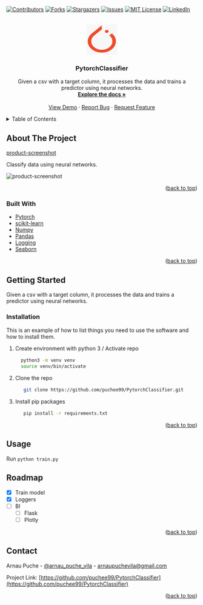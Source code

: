 <div id="top"></div>

<!-- PROJECT SHIELDS -->
<!--
*** https://www.markdownguide.org/basic-syntax/#reference-style-links
-->
[![Contributors][contributors-shield]][contributors-url]
[![Forks][forks-shield]][forks-url]
[![Stargazers][stars-shield]][stars-url]
[![Issues][issues-shield]][issues-url]
[![MIT License][license-shield]][license-url]
[![LinkedIn][linkedin-shield]][linkedin-url]



<!-- PROJECT LOGO -->
<br />
<div align="center">
  <a href="https://github.com/puchee99/PytorchClassifier">
    <img src="images/pytorch.png" alt="Logo" width="80" height="80">
  </a>

  <h3 align="center">PytorchClassifier</h3>

  <p align="center">
    Given a csv with a target column, it processes the data and trains a predictor using neural networks.
    <br />
    <a href="https://github.com/puchee99/PytorchClassifier"><strong>Explore the docs »</strong></a>
    <br />
    <br />
    <a href="https://github.com/puchee99/PytorchClassifier">View Demo</a>
    ·
    <a href="https://github.com/puchee99/PytorchClassifier/issues">Report Bug</a>
    ·
    <a href="https://github.com/puchee99/PytorchClassifier/issues">Request Feature</a>
  </p>
</div>



<!-- TABLE OF CONTENTS -->
<details>
  <summary>Table of Contents</summary>
  <ol>
    <li>
      <a href="#about-the-project">About The Project</a>
      <ul>
        <li><a href="#built-with">Built With</a></li>
      </ul>
    </li>
    <li>
      <a href="#getting-started">Getting Started</a>
      <ul>
        <li><a href="#installation">Installation</a></li>
      </ul>
    </li>
    <li><a href="#usage">Usage</a></li>
    <li><a href="#roadmap">Roadmap</a></li>
    <li><a href="#contact">Contact</a></li>
  </ol>
</details>



<!-- ABOUT THE PROJECT -->
## About The Project

[product-screenshot]

Classify data using neural networks.

![product-screenshot]

<p align="right">(<a href="#top">back to top</a>)</p>



### Built With

* [Pytorch](https://pytorch.org/)
* [scikit-learn](https://scikit-learn.org/)
* [Numpy](https://numpy.org/)
* [Pandas](https://pandas.pydata.org/)
* [Logging](https://docs.python.org/3/library/logging.html)
* [Seaborn](https://seaborn.pydata.org/)

<p align="right">(<a href="#top">back to top</a>)</p>


<!-- GETTING STARTED -->
## Getting Started

Given a csv with a target column, it processes the data and trains a predictor using neural networks.


### Installation

This is an example of how to list things you need to use the software and how to install them.

1. Create environment with python 3 / Activate repo
    ```sh
      python3 -m venv venv
      source venv/bin/activate
    ```
2. Clone the repo
   ```sh
      git clone https://github.com/puchee99/PytorchClassifier.git
   ```
3. Install pip packages
   ```sh
      pip install -r requirements.txt
    ```


<p align="right">(<a href="#top">back to top</a>)</p>

## Usage

Run `python train.py`


## Roadmap

- [x] Train model
- [x] Loggers
- [ ] BI
    - [ ] Flask
    - [ ] Plotly

<p align="right">(<a href="#top">back to top</a>)</p>


<!-- CONTACT -->
## Contact

Arnau Puche  - [@arnau_puche_vila](https://www.linkedin.com/in/arnau-puche-vila-ds/) - arnaupuchevila@gmail.com

Project Link: [https://github.com/puchee99/PytorchClassifier](https://github.com/puchee99/PytorchClassifier)


<p align="right">(<a href="#top">back to top</a>)</p>



<!-- MARKDOWN LINKS & IMAGES -->
<!-- https://www.markdownguide.org/basic-syntax/#reference-style-links -->
[contributors-shield]: https://img.shields.io/github/contributors/puchee99/PytorchClassifier.svg?style=for-the-badge
[contributors-url]: https://github.com/puchee99/PytorchClassifier/graphs/contributors
[forks-shield]: https://img.shields.io/github/forks/puchee99/PytorchClassifier.svg?style=for-the-badge
[forks-url]: https://github.com/puchee99/PytorchClassifier/network/members
[stars-shield]: https://img.shields.io/github/stars/puchee99/PytorchClassifier.svg?style=for-the-badge
[stars-url]: https://github.com/puchee99/PytorchClassifier/stargazers
[issues-shield]: https://img.shields.io/github/issues/puchee99/PytorchClassifier.svg?style=for-the-badge
[issues-url]: https://github.com/puchee99/PytorchClassifier/issues
[license-shield]: https://img.shields.io/github/license/puchee99/PytorchClassifier.svg?style=for-the-badge
[license-url]: https://github.com/puchee99/PytorchClassifier/blob/main/LICENSE.txt
[linkedin-shield]: https://img.shields.io/badge/-LinkedIn-black.svg?style=for-the-badge&logo=linkedin&colorB=555
[linkedin-url]: https://www.linkedin.com/in/arnau-puche-vila-ds/
[product-screenshot]: images/figures.png
